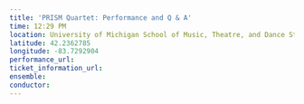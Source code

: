 ```yaml
---
title: 'PRISM Quartet: Performance and Q & A'
time: 12:29 PM
location: University of Michigan School of Music, Theatre, and Dance Storage
latitude: 42.2362785
longitude: -83.7292904
performance_url: 
ticket_information_url: 
ensemble: 
conductor: 
---
```

